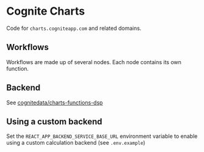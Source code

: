 # Cognite Charts

Code for `charts.cogniteapp.com` and related domains.

## Workflows

Workflows are made up of several nodes. Each node contains its own function.

## Backend

See [cognitedata/charts-functions-dsp](https://github.com/cognitedata/charts-functions-dsp)

## Using a custom backend

Set the `REACT_APP_BACKEND_SERVICE_BASE_URL` environment variable to enable using a custom calculation backend (see `.env.example`)
